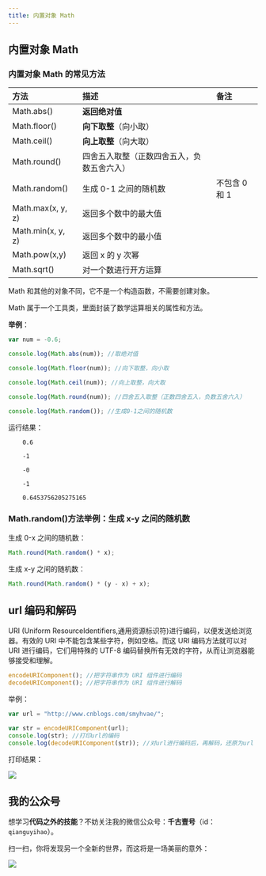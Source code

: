 ```yaml
---
title: 内置对象 Math
---
```


## 内置对象 Math

### 内置对象 Math 的常见方法

| 方法              | 描述                                       | 备注          |
| :---------------- | :----------------------------------------- | :------------ |
| Math.abs()        | **返回绝对值**                             |               |
| Math.floor()      | **向下取整**（向小取）                     |               |
| Math.ceil()       | **向上取整**（向大取）                     |               |
| Math.round()      | 四舍五入取整（正数四舍五入，负数五舍六入） |               |
| Math.random()     | 生成 0-1 之间的随机数                      | 不包含 0 和 1 |
| Math.max(x, y, z) | 返回多个数中的最大值                       |               |
| Math.min(x, y, z) | 返回多个数中的最小值                       |               |
| Math.pow(x,y)     | 返回 x 的 y 次幂                           |               |
| Math.sqrt()       | 对一个数进行开方运算                       |               |

Math 和其他的对象不同，它不是一个构造函数，不需要创建对象。

Math 属于一个工具类，里面封装了数学运算相关的属性和方法。

**举例**：

```javascript
var num = -0.6;

console.log(Math.abs(num)); //取绝对值

console.log(Math.floor(num)); //向下取整，向小取

console.log(Math.ceil(num)); //向上取整，向大取

console.log(Math.round(num)); //四舍五入取整（正数四舍五入，负数五舍六入）

console.log(Math.random()); //生成0-1之间的随机数
```

运行结果：

```
    0.6

    -1

    -0

    -1

    0.6453756205275165
```

### Math.random()方法举例：生成 x-y 之间的随机数

生成 0-x 之间的随机数：

```javascript
Math.round(Math.random() * x);
```

生成 x-y 之间的随机数：

```javascript
Math.round(Math.random() * (y - x) + x);
```

## url 编码和解码

URI (Uniform ResourceIdentifiers,通用资源标识符)进行编码，以便发送给浏览器。有效的 URI 中不能包含某些字符，例如空格。而这 URI 编码方法就可以对 URI 进行编码，它们用特殊的 UTF-8 编码替换所有无效的字符，从而让浏览器能够接受和理解。

```javascript
encodeURIComponent(); //把字符串作为 URI 组件进行编码
decodeURIComponent(); //把字符串作为 URI 组件进行解码
```

举例：

```javascript
var url = "http://www.cnblogs.com/smyhvae/";

var str = encodeURIComponent(url);
console.log(str); //打印url的编码
console.log(decodeURIComponent(str)); //对url进行编码后，再解码，还原为url
```

打印结果：

![](http://img.smyhvae.com/20180202_1432.png)

## 我的公众号

想学习**代码之外的技能**？不妨关注我的微信公众号：**千古壹号**（id：`qianguyihao`）。

扫一扫，你将发现另一个全新的世界，而这将是一场美丽的意外：

![](http://img.smyhvae.com/20190101.png)
